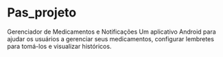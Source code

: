 # Pas_projeto
Gerenciador de Medicamentos e Notificações
Um aplicativo Android para ajudar os usuários a gerenciar seus medicamentos, configurar lembretes para tomá-los e visualizar históricos.
